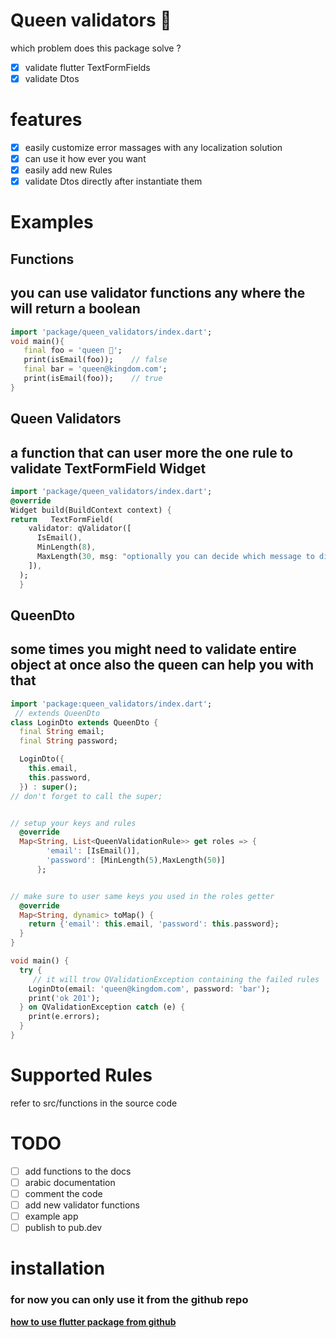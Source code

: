 # Queen validators 👑

which problem does this package solve ?

- [x] validate flutter TextFormFields
- [x] validate Dtos

# features

- [x] easily customize error massages with any localization solution
- [x] can use it how ever you want
- [x] easily add new Rules
- [x] validate Dtos directly after instantiate them

# Examples

## **Functions**

## you can use validator functions any where the will return a boolean

```dart
import 'package/queen_validators/index.dart';
void main(){
   final foo = 'queen 👑';
   print(isEmail(foo));    // false
   final bar = 'queen@kingdom.com';
   print(isEmail(foo));    // true
}
```

## **Queen Validators**

## a function that can user more the one rule to validate **TextFormField** Widget

```dart
import 'package/queen_validators/index.dart';
@override
Widget build(BuildContext context) {
return   TextFormField(
    validator: qValidator([
      IsEmail(),
      MinLength(8),
      MaxLength(30, msg: "optionally you can decide which message to display if the validation fails"),
    ]),
  );
  }
```

## **QueenDto**

## some times you might need to validate entire object at once also the queen can help you with that

```dart
import 'package:queen_validators/index.dart';
 // extends QueenDto
class LoginDto extends QueenDto {
  final String email;
  final String password;

  LoginDto({
    this.email,
    this.password,
  }) : super();
// don't forget to call the super;


// setup your keys and rules
  @override
  Map<String, List<QueenValidationRule>> get roles => {
        'email': [IsEmail()],
        'password': [MinLength(5),MaxLength(50)]
      };


// make sure to user same keys you used in the roles getter
  @override
  Map<String, dynamic> toMap() {
    return {'email': this.email, 'password': this.password};
  }
}

void main() {
  try {
     // it will trow QValidationException containing the failed rules
    LoginDto(email: 'queen@kingdom.com', password: 'bar');
    print('ok 201');
  } on QValidationException catch (e) {
    print(e.errors);
  }
}

```

# Supported Rules

refer to src/functions in the source code

# TODO

- [ ] add functions to the docs
- [ ] arabic documentation
- [ ] comment the code
- [ ] add new validator functions
- [ ] example app
- [ ] publish to pub.dev

# installation

### for now you can only use it from the github repo

**[how to use flutter package from github](https://stackoverflow.com/a/54023220/14834591)**
